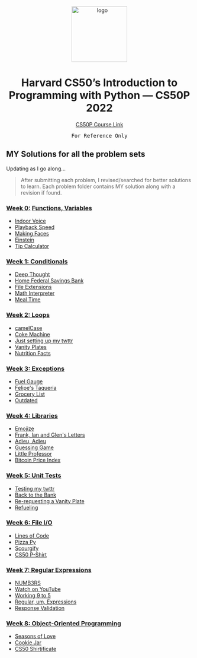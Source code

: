 <br>

<p align="center">
<img src="https://i.imgur.com/Jj740Yd.png" alt="logo" height="150"/>
</p>

<h1 align="center">
Harvard CS50’s Introduction to Programming with Python — CS50P 2022
</h1>

<p align="center">
  <a href="https://cs50.harvard.edu/python/2022/">CS50P Course Link</a>
</p>

<pre align="center">
For Reference Only
</pre>


## MY Solutions for all the problem sets
Updating as I go along...

> After submitting each problem, I revised/searched for better solutions to learn.
> Each problem folder contains MY solution along with a revision if found.

### [Week 0:](/week0) [Functions, Variables](https://cs50.harvard.edu/python/2022/psets/0/)
* [Indoor Voice](/week0/indoor/indoor.py)
* [Playback Speed](/week0/playback/playback.py)
* [Making Faces](/week0/faces/faces.py)
* [Einstein](/week0/einstein/einstein.py)
* [Tip Calculator](/week0/tip/tip.py)

### [Week 1: Conditionals](https://cs50.harvard.edu/python/2022/psets/1/)
* [Deep Thought](/week1/deep/deep.py)
* [Home Federal Savings Bank](/week1/bank/bank.py)
* [File Extensions](/week1/extensions/extensions.py)
* [Math Interpreter](/week1/interpreter/interpreter.py)
* [Meal Time](/week1/meal/meal.py)

### [Week 2: Loops](https://cs50.harvard.edu/python/2022/psets/2/)
* [camelCase](/week2/camel/camel.py)
* [Coke Machine](/week2/coke/coke.py)
* [Just setting up my twttr](/week2/twttr/twttr.py)
* [Vanity Plates](/week2/plates/plates.py)
* [Nutrition Facts](/week2/nutrition/nutrition.py)

### [Week 3: Exceptions](https://cs50.harvard.edu/python/2022/psets/3/)
* [Fuel Gauge](/week3/fuel/fuel.py)
* [Felipe's Taqueria](/week3/taqueria/taqueria.py)
* [Grocery List](/week3/grocery/grocery.py)
* [Outdated](/week3/outdated/outdated.py)

### [Week 4: Libraries](https://cs50.harvard.edu/python/2022/psets/4/)
* [Emojize](/week4/emojize/emojize.py)
* [Frank, Ian and Glen's Letters](/week4/figlet/figlet.py)
* [Adieu, Adieu](/week4/adieu/adieu.py)
* [Guessing Game](/week4/game/game.py)
* [Little Professor](/week4/professor/professor.py)
* [Bitcoin Price Index](/week4/bitcoin/bitcoin.py)

### [Week 5: Unit Tests](https://cs50.harvard.edu/python/2022/psets/5/)
* [Testing my twttr](/week5/test_twttr/)
* [Back to the Bank](/week5/test_bank/)
* [Re-requesting a Vanity Plate](/week5/test_plates/)
* [Refueling](/week5/test_fuel/)

### [Week 6: File I/O](https://cs50.harvard.edu/python/2022/psets/6/)
* [Lines of Code](/week6/lines/lines.py)
* [Pizza Py](/week6/pizza/pizza.py)
* [Scourgify](/week6/scourgify/scourgify.py)
* [CS50 P-Shirt](/week6/shirt/shirt.py)

### [Week 7: Regular Expressions](https://cs50.harvard.edu/python/2022/weeks/7/)
* [NUMB3RS](/week7/numb3rs/)
* [Watch on YouTube](/week7/watch/)
* [Working 9 to 5](/week7/working/)
* [Regular, um, Expressions](/week7/um/)
* [Response Validation](/week7/response/)

### [Week 8: Object-Oriented Programming](https://cs50.harvard.edu/python/2022/weeks/8/)
* [Seasons of Love](/week8/seasons/)
* [Cookie Jar](/week8/jar/)
* [CS50 Shirtificate](/week8/shirtificate/)

